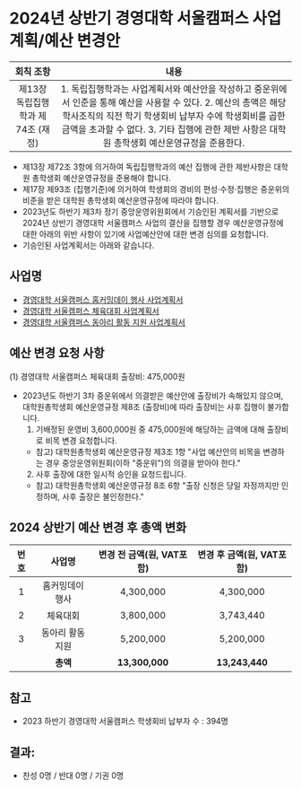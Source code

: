 2024년 상반기 경영대학 서울캠퍼스 사업계획/예산 변경안
===

|  회칙 조항  |  내용 |
|:---:|:---:|
| 제13장 독립집행학과 제74조 (재정) | 1. 독립집행학과는 사업계획서와 예산안을 작성하고 중운위에서 인준을 통해 예산을 사용할 수 있다. 2. 예산의 총액은 해당 학사조직의 직전 학기 학생회비 납부자 수에 학생회비를 곱한 금액을 초과할 수 없다. 3. 기타 집행에 관한 제반 사항은 대학원 총학생회 예산운영규정을 준용한다. |

- 제13장 제72조 3항에 의거하여 독립집행학과의 예산 집행에 관한 제반사항은 대학원 총학생회 예산운영규정을 준용해야 합니다.
- 제17장 제93조 (집행기준)에 의거하여 학생회의 경비의 편성·수정·집행은 중운위의 비준을 받은 대학원 총학생회 예산운영규정에 따라야 합니다.
- 2023년도 하반기 제3차 정기 중앙운영위원회에서 기승인된 계획서를 기반으로 2024년 상반기 경영대학 서울캠퍼스 사업의 결산을 집행할 경우 예산운영규정에 대한 아래의 위반 사항이 있기에 사업예산안에 대한 변경 심의를 요청합니다.
- 기승인된 사업계획서는 아래와 같습니다.

## 사업명
- [경영대학 서울캠퍼스 홈커밍데이 행사 사업계획서](경영대학_홈커밍데이.md) 
- [경영대학 서울캠퍼스 체육대회 사업계획서](경영대학_체육대회.md)
- [경영대학 서울캠퍼스 동아리 활동 지원 사업계획서](경영대학_동아리활동.md)

## 예산 변경 요청 사항

(1) 경영대학 서울캠퍼스 체육대회 출장비: 475,000원 
- 2023년도 하반기 3차 중운위에서 의결받은 예산안에 출장비가 속해있지 않으며, 대학원총학생회 예산운영규정 제8조 (출장비)에 따라 출장비는 사후 집행이 불가합니다.
  1) 기배정된 운영비 3,600,000원 중 475,000원에 해당하는 금액에 대해 출장비로 비목 변경 요청합니다.
  - 참고) 대학원총학생회 예산운영규정 제3조 1항 "사업 예산안의 비목을 변경하는 경우 중앙운영위원회(이하 "중운위")의 의결을 받아야 한다."
  2) 사후 출장에 대한 일시적 승인을 요청드립니다.
  - 참고) 대학원총학생회 예산운영규정 8조 6항 "출장 신청은 당일 자정까지만 인정하며, 사후 출장은 불인정한다."

## 2024 상반기 예산 변경 후 총액 변화

| 번호  | 사업명 | 변경 전 금액(원, VAT포함) | 변경 후 금액(원, VAT포함) |
|:--------:|:---------:|:---------:|:---------:|
|1| 홈커밍데이 행사  |	4,300,000 | 4,300,000 |
|2|	체육대회  |	3,800,000| 3,743,440 |
|3|	동아리 활동 지원 |	5,200,000 | 5,200,000 | 
|   |  **총액**| **13,300,000**| **13,243,440**|


## 참고
- 2023 하반기 경영대학 서울캠퍼스 학생회비 납부자 수 : 394명

## 결과:
- 찬성 0명 / 반대 0명 / 기권 0명
